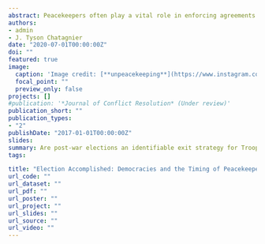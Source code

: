 ```yaml
---
abstract: Peacekeepers often play a vital role in enforcing agreements and promoting stability after a civil war, but doing so is costly. While Troop Contributing Countries (TCCs) may appreciate the diplomatic benefits that come with performing this task, they also want to minimize the associated costs and potential downside of the mission. We examine troop contributions in post-civil war peacekeeping missions, determining which countries are most prone to withdrawal and when. Drawing from a domestic audience cost perspective, we argue that those TCCs that are most exposed to political risk from scandals or fiascoes in these peacekeeping missions are most apt to flee, viewing post-war elections as an identifiable exit strategy. Using data on eighty-two peacekeeping operations between 1990 and 2018, we analyze troop contribution dynamics for over 150 different countries to determine whether and when post-war elections prompt peacekeepers to exit. We find evidence of a substitution strategy, in which democracies replace visible and costly soldiers with civilian volunteers. 
authors:
- admin
- J. Tyson Chatagnier
date: "2020-07-01T00:00:00Z"
doi: ""
featured: true
image:
  caption: 'Image credit: [**unpeacekeeping**](https://www.instagram.com/unpeacekeeping/)'
  focal_point: ""
  preview_only: false
projects: []
#publication: '*Journal of Conflict Resolution* (Under review)'
publication_short: ""
publication_types: 
- "2"
publishDate: "2017-01-01T00:00:00Z"
slides: 
summary: Are post-war elections an identifiable exit strategy for Troop-Contributing Countries? In this paper, we find that TCCs that are most exposed to political risk from scandals or fiascoes in these peacekeeping missions are most apt to flee, viewing post-war elections as an identifiable exit strategy. 
tags:

title: "Election Accomplished: Democracies and the Timing of Peacekeeper Drawdowns"
url_code: ""
url_dataset: ""
url_pdf: ""
url_poster: ""
url_project: ""
url_slides: ""
url_source: ""
url_video: ""
---
```


 

